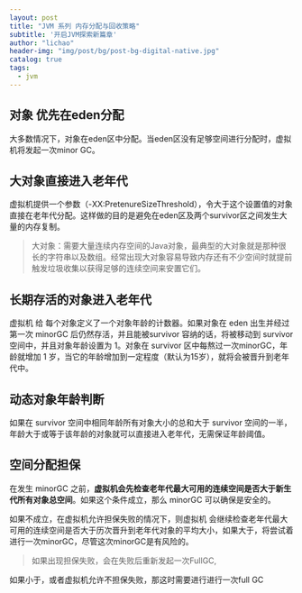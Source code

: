 ```yaml
---
layout: post
title: "JVM 系列 内存分配与回收策略"
subtitle: '开启JVM探索新篇章'
author: "lichao"
header-img: "img/post/bg/post-bg-digital-native.jpg"
catalog: true
tags:
  - jvm
---
```



## 对象 优先在eden分配
大多数情况下，对象在eden区中分配。当eden区没有足够空间进行分配时，虚拟机将发起一次minor GC。

## 大对象直接进入老年代
虚拟机提供一个参数（-XX:PretenureSizeThreshold），令大于这个设置值的对象直接在老年代分配。这样做的目的是避免在eden区及两个survivor区之间发生大量的内存复制。

> 大对象：需要大量连续内存空间的Java对象，最典型的大对象就是那种很长的字符串以及数组。经常出现大对象容易导致内存还有不少空间时就提前触发垃圾收集以获得足够的连续空间来安置它们。

## 长期存活的对象进入老年代
虚拟机 给 每个对象定义了一个对象年龄的计数器。如果对象在 eden 出生并经过第一次 minorGC 后仍然存活，并且能被survivor 容纳的话，将被移动到 survivor 空间中，并且对象年龄设置为 1。对象在 survivor 区中每熬过一次minorGC，年龄就增加 1 岁，当它的年龄增加到一定程度（默认为15岁），就将会被晋升到老年代中。

## 动态对象年龄判断
如果在 survivor 空间中相同年龄所有对象大小的总和大于 survivor 空间的一半，年龄大于或等于该年龄的对象就可以直接进入老年代，无需保证年龄阈值。

## 空间分配担保
在发生 minorGC 之前，**虚拟机会先检查老年代最大可用的连续空间是否大于新生代所有对象总空间**。如果这个条件成立，那么 minorGC 可以确保是安全的。

如果不成立，在虚拟机允许担保失败的情况下，则虚拟机 会继续检查老年代最大可用的连续空间是否大于历次晋升到老年代对象的平均大小，如果大于，将尝试着进行一次minorGC，尽管这次minorGC是有风险的。
> 如果出现担保失败，会在失败后重新发起一次FullGC,

如果小于，或者虚拟机允许不担保失败，那这时需要进行进行一次full GC 